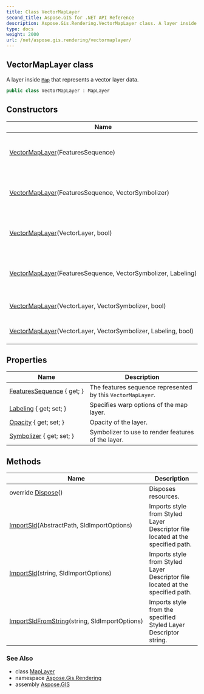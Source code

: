 ```yaml
---
title: Class VectorMapLayer
second_title: Aspose.GIS for .NET API Reference
description: Aspose.Gis.Rendering.VectorMapLayer class. A layer inside Map that represents a vector layer data.
type: docs
weight: 2000
url: /net/aspose.gis.rendering/vectormaplayer/
---
```

## VectorMapLayer class

A layer inside [`Map`](../map/) that represents a vector layer data.

```csharp
public class VectorMapLayer : MapLayer
```

## Constructors

| Name | Description |
| --- | --- |
| [VectorMapLayer](vectormaplayer/#constructor)(FeaturesSequence) | Creates new instance with default symbolizer. |
| [VectorMapLayer](vectormaplayer/#constructor_1)(FeaturesSequence, VectorSymbolizer) | Creates new instance with default symbolizer. |
| [VectorMapLayer](vectormaplayer/#constructor_5)(VectorLayer, bool) | Creates new instance with default symbolizer. |
| [VectorMapLayer](vectormaplayer/#constructor_2)(FeaturesSequence, VectorSymbolizer, Labeling) | Creates new instance with default symbolizer. |
| [VectorMapLayer](vectormaplayer/#constructor_4)(VectorLayer, VectorSymbolizer, bool) | Creates new instance. |
| [VectorMapLayer](vectormaplayer/#constructor_3)(VectorLayer, VectorSymbolizer, Labeling, bool) | Creates new instance. |

## Properties

| Name | Description |
| --- | --- |
| [FeaturesSequence](../../aspose.gis.rendering/vectormaplayer/featuressequence/) { get; } | The features sequence represented by this `VectorMapLayer`. |
| [Labeling](../../aspose.gis.rendering/vectormaplayer/labeling/) { get; set; } | Specifies warp options of the map layer. |
| [Opacity](../../aspose.gis.rendering/maplayer/opacity/) { get; set; } | Opacity of the layer. |
| [Symbolizer](../../aspose.gis.rendering/vectormaplayer/symbolizer/) { get; set; } | Symbolizer to use to render features of the layer. |

## Methods

| Name | Description |
| --- | --- |
| override [Dispose](../../aspose.gis.rendering/vectormaplayer/dispose/)() | Disposes resources. |
| [ImportSld](../../aspose.gis.rendering/vectormaplayer/importsld/#importsld)(AbstractPath, SldImportOptions) | Imports style from Styled Layer Descriptor file located at the specified path. |
| [ImportSld](../../aspose.gis.rendering/vectormaplayer/importsld/#importsld_1)(string, SldImportOptions) | Imports style from Styled Layer Descriptor file located at the specified path. |
| [ImportSldFromString](../../aspose.gis.rendering/vectormaplayer/importsldfromstring/)(string, SldImportOptions) | Imports style from the specified Styled Layer Descriptor string. |

### See Also

* class [MapLayer](../maplayer/)
* namespace [Aspose.Gis.Rendering](../../aspose.gis.rendering/)
* assembly [Aspose.GIS](../../)


